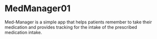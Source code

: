 # MedManager01
Med-Manager is a simple app that helps patients remember  to take their medication and provides tracking for the intake of the prescribed medication intake.

